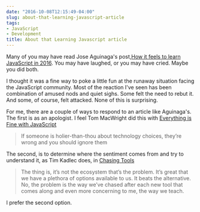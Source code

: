 ```yaml
---
date: "2016-10-08T12:15:49-04:00"
slug: about-that-learning-javascript-article
tags:
- JavaScript
- Development
title: About that Learning Javascript article
---
```


Many of you may have read Jose Aguinaga's
post,[How it feels to learn JavaScript in 2016](https://hackernoon.com/how-it-feels-to-learn-javascript-in-2016-d3a717dd577f#.3gse4qoix).
You may have laughed, or you may have cried. Maybe you did both.

I thought it was a fine way to poke a little fun at the runaway situation facing
the JavaScript community. Most of the reaction I've seen has been combination of
amused nods and quiet sighs. Some felt the need to rebut it. And some, of course,
felt attacked. None of this is surprising.

For me, there are a couple of ways to respond to an article like Aguinaga's. The
first is as an apologist. I feel Tom MacWright did this
with
[Everything is Fine with JavaScript](http://www.macwright.org/2016/10/04/everything-is-fine-with-javascript.html)

> If someone is holier-than-thou about technology choices, they’re wrong and you
> should ignore them

The second, is to determine where the sentiment comes from and try to understand it, as Tim Kadlec does, in [Chasing Tools](https://timkadlec.com/2016/10/chasing-tools/)

> The thing is, it’s not the ecosystem that’s the problem. It’s great that we
> have a plethora of options available to us. It beats the alternative. No, the
> problem is the way we’ve chased after each new tool that comes along and even
> more concerning to me, the way we teach.

I prefer the second option.
